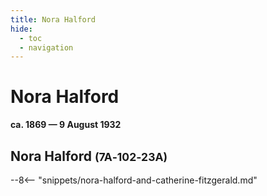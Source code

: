 ```yaml
---
title: Nora Halford
hide:
  - toc
  - navigation 
---
```


# Nora Halford

**ca. 1869 — 9 August 1932**

## Nora Halford <small>(7A‑102‑23A)</small>

--8<-- "snippets/nora-halford-and-catherine-fitzgerald.md"
